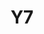---
basin: 'No'
cudn: true
floor: First
grade: 4
images:
- /assets/images/rooms/noc/Y7_1.jpg
- /assets/images/rooms/noc/Y7_2.jpg
living_room: 'No'
location: North Court
name: Y7
network: Wired and Wireless
title: Y7
---